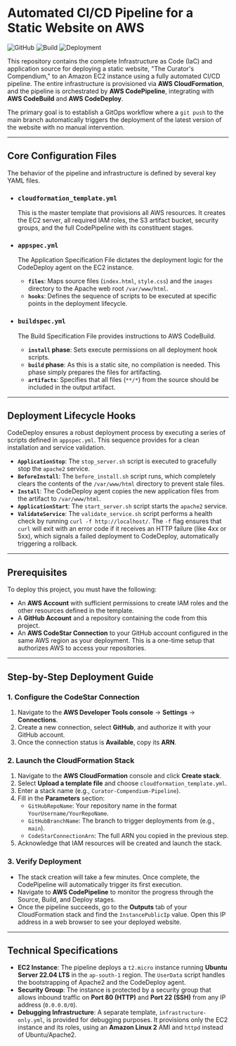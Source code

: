 # Automated CI/CD Pipeline for a Static Website on AWS

![GitHub](https://img.shields.io/github/license/srijato-05/AWS-Cloud-DevOps-CI-CD) ![Build](https://img.shields.io/badge/Build-Passing-brightgreen) ![Deployment](https://img.shields.io/badge/Deployment-EC2-orange)

This repository contains the complete Infrastructure as Code (IaC) and application source for deploying a static website, "The Curator's Compendium," to an Amazon EC2 instance using a fully automated CI/CD pipeline. The entire infrastructure is provisioned via **AWS CloudFormation**, and the pipeline is orchestrated by **AWS CodePipeline**, integrating with **AWS CodeBuild** and **AWS CodeDeploy**.

The primary goal is to establish a GitOps workflow where a `git push` to the main branch automatically triggers the deployment of the latest version of the website with no manual intervention.

---

## Core Configuration Files

The behavior of the pipeline and infrastructure is defined by several key YAML files.

* ### `cloudformation_template.yml`
    This is the master template that provisions all AWS resources. It creates the EC2 server, all required IAM roles, the S3 artifact bucket, security groups, and the full CodePipeline with its constituent stages.

* ### `appspec.yml`
    The Application Specification File dictates the deployment logic for the CodeDeploy agent on the EC2 instance.
    * **`files`**: Maps source files (`index.html`, `style.css`) and the `images` directory to the Apache web root `/var/www/html`.
    * **`hooks`**: Defines the sequence of scripts to be executed at specific points in the deployment lifecycle.

* ### `buildspec.yml`
    The Build Specification File provides instructions to AWS CodeBuild.
    * **`install` phase**: Sets execute permissions on all deployment hook scripts.
    * **`build` phase**: As this is a static site, no compilation is needed. This phase simply prepares the files for artifacting.
    * **`artifacts`**: Specifies that all files (`**/*`) from the source should be included in the output artifact.

---

## Deployment Lifecycle Hooks

CodeDeploy ensures a robust deployment process by executing a series of scripts defined in `appspec.yml`. This sequence provides for a clean installation and service validation.

* **`ApplicationStop`**: The `stop_server.sh` script is executed to gracefully stop the `apache2` service.
* **`BeforeInstall`**: The `before_install.sh` script runs, which completely clears the contents of the `/var/www/html` directory to prevent stale files.
* **`Install`**: The CodeDeploy agent copies the new application files from the artifact to `/var/www/html`.
* **`ApplicationStart`**: The `start_server.sh` script starts the `apache2` service.
* **`ValidateService`**: The `validate_service.sh` script performs a health check by running `curl -f http://localhost/`. The `-f` flag ensures that `curl` will exit with an error code if it receives an HTTP failure (like 4xx or 5xx), which signals a failed deployment to CodeDeploy, automatically triggering a rollback.

---

## Prerequisites

To deploy this project, you must have the following:

* An **AWS Account** with sufficient permissions to create IAM roles and the other resources defined in the template.
* A **GitHub Account** and a repository containing the code from this project.
* An **AWS CodeStar Connection** to your GitHub account configured in the same AWS region as your deployment. This is a one-time setup that authorizes AWS to access your repositories.

---

## Step-by-Step Deployment Guide

### 1. Configure the CodeStar Connection

1.  Navigate to the **AWS Developer Tools console** -> **Settings** -> **Connections**.
2.  Create a new connection, select **GitHub**, and authorize it with your GitHub account.
3.  Once the connection status is **Available**, copy its **ARN**.

### 2. Launch the CloudFormation Stack

1.  Navigate to the **AWS CloudFormation** console and click **Create stack**.
2.  Select **Upload a template file** and choose `cloudformation_template.yml`.
3.  Enter a stack name (e.g., `Curator-Compendium-Pipeline`).
4.  Fill in the **Parameters** section:
    * `GitHubRepoName`: Your repository name in the format `YourUsername/YourRepoName`.
    * `GitHubBranchName`: The branch to trigger deployments from (e.g., `main`).
    * `CodeStarConnectionArn`: The full ARN you copied in the previous step.
5.  Acknowledge that IAM resources will be created and launch the stack.

### 3. Verify Deployment

* The stack creation will take a few minutes. Once complete, the CodePipeline will automatically trigger its first execution.
* Navigate to **AWS CodePipeline** to monitor the progress through the Source, Build, and Deploy stages.
* Once the pipeline succeeds, go to the **Outputs** tab of your CloudFormation stack and find the `InstancePublicIp` value. Open this IP address in a web browser to see your deployed website.

---

## Technical Specifications

* **EC2 Instance**: The pipeline deploys a `t2.micro` instance running **Ubuntu Server 22.04 LTS** in the `ap-south-1` region. The `UserData` script handles the bootstrapping of Apache2 and the CodeDeploy agent.
* **Security Group**: The instance is protected by a security group that allows inbound traffic on **Port 80 (HTTP)** and **Port 22 (SSH)** from any IP address (`0.0.0.0/0`).
* **Debugging Infrastructure**: A separate template, `infrastructure-only.yml`, is provided for debugging purposes. It provisions only the EC2 instance and its roles, using an **Amazon Linux 2** AMI and `httpd` instead of Ubuntu/Apache2.
